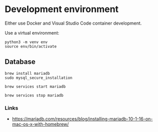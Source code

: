 # Development environment

Either use Docker and Visual Studio Code container development.

Use a virtual environment:

```
python3 -m venv env
source env/bin/activate
```

## Database

```
brew install mariadb
sudo mysql_secure_installation
```

```
brew services start mariadb
```

```
brew services stop mariadb
```

### Links

- https://mariadb.com/resources/blog/installing-mariadb-10-1-16-on-mac-os-x-with-homebrew/